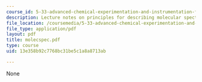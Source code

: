 ```yaml
---
course_id: 5-33-advanced-chemical-experimentation-and-instrumentation-fall-2007
description: Lecture notes on principles for describing molecular spectroscopy.
file_location: /coursemedia/5-33-advanced-chemical-experimentation-and-instrumentation-fall-2007/13e358b92c7768bc31be5c1a8a8713ab_molecspec.pdf
file_type: application/pdf
layout: pdf
title: molecspec.pdf
type: course
uid: 13e358b92c7768bc31be5c1a8a8713ab

---
```

None